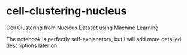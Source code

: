 # cell-clustering-nucleus

Cell Clustering from Nucleus Dataset using Machine Learning

The notebook is perfectly self-explanatory, but I will add more detailed descriptions later on.
